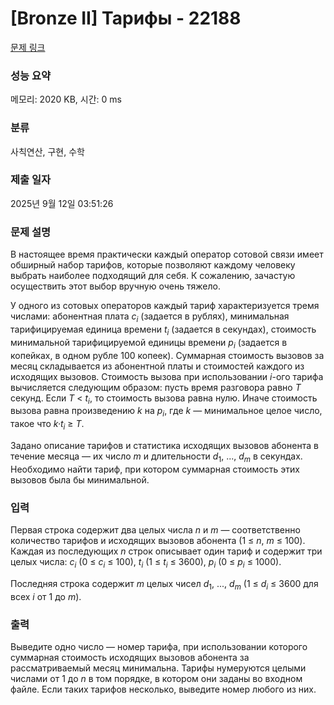# [Bronze II] Тарифы - 22188 

[문제 링크](https://www.acmicpc.net/problem/22188) 

### 성능 요약

메모리: 2020 KB, 시간: 0 ms

### 분류

사칙연산, 구현, 수학

### 제출 일자

2025년 9월 12일 03:51:26

### 문제 설명

<p>В настоящее время практически каждый оператор сотовой связи имеет обширный набор тарифов, которые позволяют каждому человеку выбрать наиболее подходящий для себя. К сожалению, зачастую осуществить этот выбор вручную очень тяжело.</p>

<p>У одного из сотовых операторов каждый тариф характеризуется тремя числами: абонентная плата <i>c<sub>i</sub></i> (задается в рублях), минимальная тарифицируемая единица времени <i>t<sub>i</sub></i> (задается в секундах), стоимость минимальной тарифицируемой единицы времени <i>p<sub>i</sub></i> (задается в копейках, в одном рубле 100 копеек). Суммарная стоимость вызовов за месяц складывается из абонентной платы и стоимостей каждого из исходящих вызовов. Стоимость вызова при использовании <i>i</i>-ого тарифа вычисляется следующим образом: пусть время разговора равно <i>T</i> секунд. Если <i>T</i> < <i>t<sub>i</sub></i>, то стоимость вызова равна нулю. Иначе стоимость вызова равна произведению <i>k</i> на <i>p<sub>i</sub></i>, где <i>k</i> — минимальное целое число, такое что <i>k·t<sub>i</sub></i> ≥ <i>T</i>.</p>

<p>Задано описание тарифов и статистика исходящих вызовов абонента в течение месяца — их число <i>m</i> и длительности <i>d</i><sub>1</sub>, ..., <i>d<sub>m</sub></i> в секундах. Необходимо найти тариф, при котором суммарная стоимость этих вызовов была бы минимальной.</p>

### 입력 

 <p>Первая строка содержит два целых числа <i>n</i> и <i>m</i> — соответственно количество тарифов и исходящих вызовов абонента (1 ≤ <i>n</i>, <i>m</i> ≤ 100). Каждая из последующих <i>n</i> строк описывает один тариф и содержит три целых числа: <i>c<sub>i</sub></i> (0 ≤ <i>c<sub>i</sub></i> ≤ 100), <i>t<sub>i</sub></i> (1 ≤ <i>t<sub>i</sub></i> ≤ 3600), <i>p<sub>i</sub></i> (0 ≤ <i>p<sub>i</sub></i> ≤ 1000).</p>

<p>Последняя строка содержит <i>m</i> целых чисел <i>d</i><sub>1</sub>, ..., <i>d<sub>m</sub></i> (1 ≤ <i>d<sub>i</sub></i> ≤ 3600 для всех <i>i</i> от 1 до <i>m</i>).</p>

### 출력 

 <p>Выведите одно число — номер тарифа, при использовании которого суммарная стоимость исходящих вызовов абонента за рассматриваемый месяц минимальна. Тарифы нумеруются целыми числами от 1 до <i>n</i> в том порядке, в котором они заданы во входном файле. Если таких тарифов несколько, выведите номер любого из них.</p>

